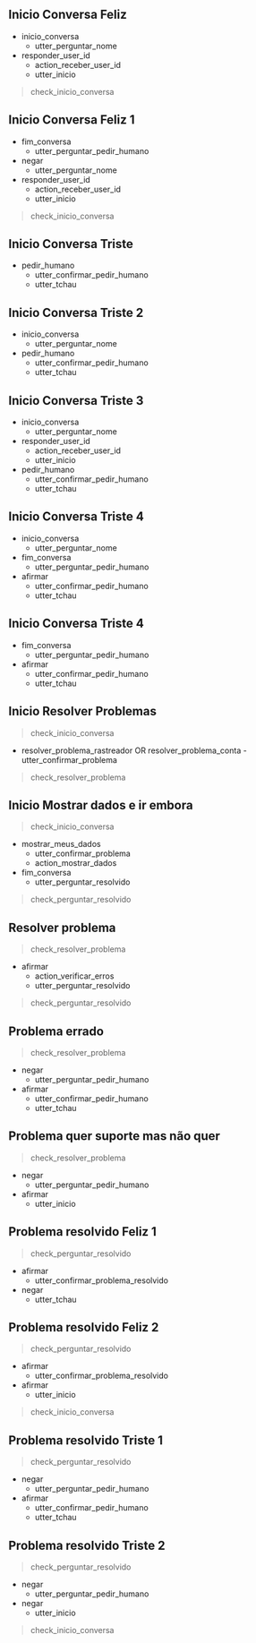 ## Inicio Conversa Feliz
* inicio_conversa
    - utter_perguntar_nome
* responder_user_id
    - action_receber_user_id
    - utter_inicio
> check_inicio_conversa

## Inicio Conversa Feliz 1
* fim_conversa
    - utter_perguntar_pedir_humano
* negar 
    - utter_perguntar_nome
* responder_user_id
    - action_receber_user_id
    - utter_inicio
> check_inicio_conversa

## Inicio Conversa Triste
* pedir_humano
    - utter_confirmar_pedir_humano
    - utter_tchau

## Inicio Conversa Triste 2
* inicio_conversa
    - utter_perguntar_nome
* pedir_humano
    - utter_confirmar_pedir_humano
    - utter_tchau

## Inicio Conversa Triste 3
* inicio_conversa
    - utter_perguntar_nome
* responder_user_id
    - action_receber_user_id
    - utter_inicio
* pedir_humano
    - utter_confirmar_pedir_humano
    - utter_tchau

## Inicio Conversa Triste 4
* inicio_conversa
    - utter_perguntar_nome
* fim_conversa
    - utter_perguntar_pedir_humano
* afirmar 
    - utter_confirmar_pedir_humano
    - utter_tchau

## Inicio Conversa Triste 4
* fim_conversa
    - utter_perguntar_pedir_humano
* afirmar 
    - utter_confirmar_pedir_humano
    - utter_tchau

## Inicio Resolver Problemas
> check_inicio_conversa
* resolver_problema_rastreador OR resolver_problema_conta
    -utter_confirmar_problema
> check_resolver_problema


## Inicio Mostrar dados e ir embora
> check_inicio_conversa
* mostrar_meus_dados
    - utter_confirmar_problema
    - action_mostrar_dados
* fim_conversa
    - utter_perguntar_resolvido
> check_perguntar_resolvido


## Resolver problema
> check_resolver_problema 
* afirmar
    - action_verificar_erros
    - utter_perguntar_resolvido
> check_perguntar_resolvido

## Problema errado 
> check_resolver_problema 
* negar
    - utter_perguntar_pedir_humano
* afirmar
    - utter_confirmar_pedir_humano
    - utter_tchau

## Problema quer suporte mas não quer
> check_resolver_problema 
* negar
    - utter_perguntar_pedir_humano
* afirmar
    - utter_inicio

## Problema resolvido Feliz 1
> check_perguntar_resolvido
* afirmar
    - utter_confirmar_problema_resolvido
* negar 
    - utter_tchau

## Problema resolvido Feliz 2
> check_perguntar_resolvido
* afirmar
    - utter_confirmar_problema_resolvido
* afirmar 
    - utter_inicio
> check_inicio_conversa

## Problema resolvido Triste 1
> check_perguntar_resolvido
* negar
    - utter_perguntar_pedir_humano
* afirmar
    - utter_confirmar_pedir_humano
    - utter_tchau

## Problema resolvido Triste 2
> check_perguntar_resolvido
* negar
    - utter_perguntar_pedir_humano
* negar
    - utter_inicio
> check_inicio_conversa
